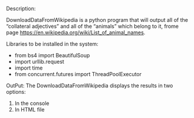 Description:

DownloadDataFromWikipedia is a python program that will output all of the “collateral adjectives” and all of the “animals” which belong to it,
frome  page https://en.wikipedia.org/wiki/List_of_animal_names.

Libraries to be installed in the system:
- from bs4 import BeautifulSoup
- import urllib.request
- import time
- from concurrent.futures import ThreadPoolExecutor

OutPut:
The DownloadDataFromWikipedia displays the results in two options:
1. In the console
2. In HTML file
